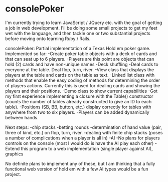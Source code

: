 consolePoker
============

I'm currently trying to learn JavaScript / JQuery etc. with the goal of getting a job 
in web development.  I'll be doing some small projects to get my feet wet with the 
language, and then tackle one or two substantial projects before moving onto learning 
Ruby / Rails.

consolePoker: 
Partial implementation of a Texas Hold em poker game.
Implemented so far:
-Create poker table objects with a deck of cards and that can seat up to 6 players.
-Players are this point are objects that can hold (2) cards and have non-unique names
-Deck shuffling
-Deal cards to everyone at the table.  Deal flop, turn, river.
-View class that displays the players at the table and cards on the table as text.
-Linked list class with methods that enable the easy coding of methods for determining
the order of players actions.  Currently this is used for dealing cards and showing the
players and their positions.
-Demo class to show current capabilities
-Got my first experience implementing a closure with the Table() constructor (counts the
number of tables already constructed to give an ID to each table).
-Positions (SB, BB, button, etc.) display correctly for tables with anywhere from two
to six players.
-Players can be added dynamically between hands.

Next steps:
-chip stacks
-betting rounds
-determination of hand value (pair, three of kind, etc.) on flop, turn, river.
-dealing with finite chip stacks (poses a number of complications when a player is all
in)
-AI
-No plans for players controls on the console (most I would do is have the AI play
each other)
-Extend this program to a web implementation (single player against AI), graphics

No definite plans to implement any of these, but I am thinking that a fully functional
web version of hold em with a few AI types would be a fun project.
